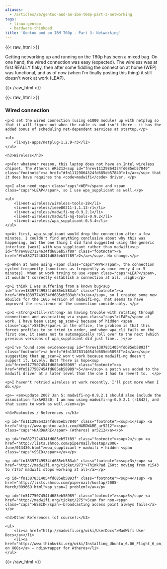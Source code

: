 ```yaml
---
aliases:
  - /articles/26/gentoo-and-an-ibm-t60p-part-3-networking
tags:
  - linux-gentoo
  - hardware-thinkpad
title: 'Gentoo and an IBM T60p - Part 3: Networking'
---
```

{{< raw_html >}}
	<p>Getting networking up and running on the T60p has been a mixed bag. On one hand, the wired connection was easy (expected). The wireless was at first <span class="caps">REALLY</span> flaky, then after some fiddling the connection at home (<span class="caps">WEP</span>) was functional, and as of now (when I'm finally posting this thing) it still doesn't work at work (<span class="caps">LEAP</span>). </p>
{{< /raw_html >}}
<!--more-->
{{< raw_html >}}
	<h3>Wired connection</h3>

	<p>I set the wired connection (using e1000 module) up with netplug so that it will figure out when the cable is and isn't there – it has the added bonus of scheduling net-dependent services at startup.</p>

	<ul>
		<li>sys-apps/netplug-1.2.9-r3</li>
	</ul>

	<h3>Wireless</h3>

	<p>For whatever reason, this laptop does not have an Intel wireless chipset. The Atheros AR5212<sup id="fnrev11129864324fd685eb57840" class="footnote"><a href="#fn11129864324fd685eb57840">1</a></sup> that it does have requires the <code>madwifi</code> driver. </p>

	<p>I also need <span class="caps">WEP</span> and <span class="caps">LEAP</span>, so I use wpa_supplicant as well.</p>

	<ul>
		<li>net-wireless/wireless-tools-28</li>
		<li>net-wireless/ieee80211-1.1.13-r1</li>
		<li>net-wireless/madwifi-ng-0.9.2.1</li>
		<li>net-wireless/madwifi-ng-tools-0.9.2</li>
		<li>net-wireless/wpa_supplicant-0.5.4</li>
	</ul>

	<p>At first, wpa_supplicant would drop the connection after a few minutes. I couldn't find anything conclusive about why this was happening, but the one thing I did find suggested using the generic interface (wext) with wpa_supplicant rather than madwifi<sup id="fnrev8827124634fd685eb57f89" class="footnote"><a href="#fn8827124634fd685eb57f89">2</a></sup>. No change.</p>

	<p>When at home using <span class="caps">WPA</span>, the connection cycled frequently (sometimes as frequently as once every 4 or 5 minutes). When at work trying to use <span class="caps">LEAP</span>, it wouldn't correctly establish a connection at all. :sigh:</p>

	<p>I think I was suffering from a known bug<sup id="fnrev18397749934fd685eb583ab" class="footnote"><a href="#fn18397749934fd685eb583ab">3</a></sup>, so I created some new ebuilds for the 1605 version of madwifi-ng. That seems to have improved the resilience of the connection considerably. </p>

	<p>I <strong>still</strong> am having trouble with rotating through connections and associating via <span class="caps">LEAP</span> at work. I have been using ap_scan=2 because of hidden <span class="caps">SSID</span>s in the office, the problem is that this forces profiles to be tried in order, and when wpa_cli fails on the first one, it seems not to automagically roll over to the next (which previous versions of wpa_supplicant did just fine.. )</p>

	<p>I've found some evidence<sup id="fnrev13878314054fd685eb5893f" class="footnote"><a href="#fn13878314054fd685eb5893f">4</a></sup> suggesting that ap_scan=2 won't work because madwifi-ng doesn't support it. Lovely. But! There is hope<sup id="fnrev5177507454fd685eb58989" class="footnote"><a href="#fn5177507454fd685eb58989">5</a></sup> a patch was added to the madwifi driver at a later level than the one I had to revert to.  </p>

	<p>I haven't retried wireless at work recently. I'll post more when I do.</p>

	<p>— <em>update 2007 Jan 5: madwifi-ng-0.9.2.1 should also include the association fix&#8230; I am now using madwifi-ng-0.9.2.1 (r1842), and that seems to work as well.</em></p>

	<h3>Footnotes / References :</h3>

	<p id="fn11129864324fd685eb57840" class="footnote"><sup>1</sup> <a href="http://www.gentoo-wiki.com/HARDWARE_ar5212"><span class="caps">HARDWARE</span> (Atheros) ar5212</a></p>

	<p id="fn8827124634fd685eb57f89" class="footnote"><sup>2</sup> <a href="http://lists.shmoo.com/pipermail/hostap/2006-June/013430.html">wpa_supplicant + madwifi + hidden <span class="caps">SSID</span></a></p>

	<p id="fn18397749934fd685eb583ab" class="footnote"><sup>3</sup> <a href="http://madwifi.org/ticket/973">ThinkPad Z60t: moving from r1543 to r1757 madwifi stops working at all</a></p>

	<p id="fn13878314054fd685eb5893f" class="footnote"><sup>4</sup> <a href="http://lists.shmoo.com/pipermail/hostap/2005-March/009669.html">ap_scan=2 problem?</a></p>

	<p id="fn5177507454fd685eb58989" class="footnote"><sup>5</sup> <a href="http://madwifi.org/ticket/275">Scan for non-<span class="caps">ESSID</span>-broadcasting access point always fails</a></p>

	<h3>Other References (of course):</h3>

	<ul>
		<li><a href="http://madwifi.org/wiki/UserDocs">MadWifi User Docs</a></li>
		<li><a href="http://www.thinkwiki.org/wiki/Installing_Ubuntu_6.06_Flight_6_on_a_ThinkPad_X60s">Ubunto on X60s</a> — ndiswrapper for Atheros</li>
	</ul>
{{< /raw_html >}}
